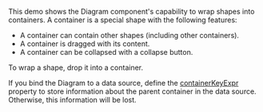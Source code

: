 This demo shows the Diagram component's capability to wrap shapes into containers. A container is a special shape with the following features:

* A container can contain other shapes (including other containers).
* A container is dragged with its content.
* A container can be collapsed with a collapse button.

To wrap a shape, drop it into a container.

If you bind the Diagram to a data source, define the [containerKeyExpr](/Documentation/ApiReference/UI_Components/dxDiagram/Configuration/nodes/#containerKeyExpr) property to store information about the parent container in the data source. Otherwise, this information will be lost. 